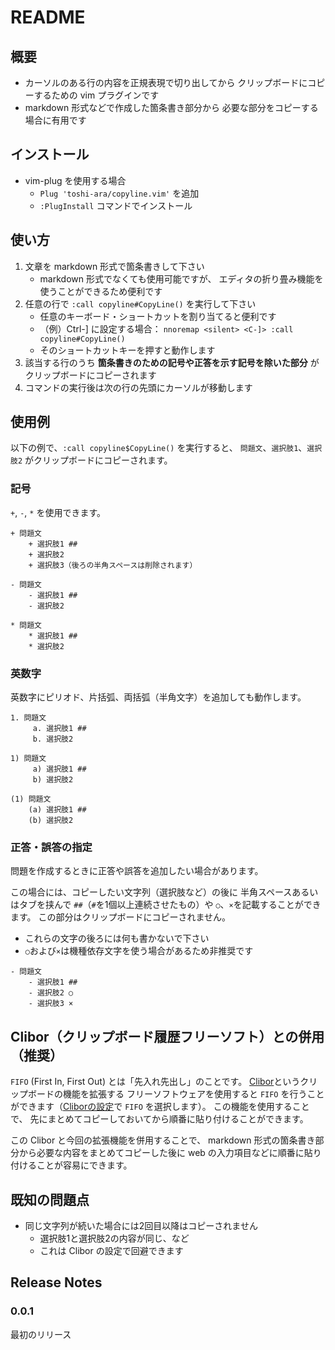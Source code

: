 # README

## 概要

+ カーソルのある行の内容を正規表現で切り出してから
  クリップボードにコピーするための vim プラグインです
+ markdown 形式などで作成した箇条書き部分から
  必要な部分をコピーする場合に有用です

## インストール

+ vim-plug を使用する場合
    + `Plug 'toshi-ara/copyline.vim'` を追加
    + `:PlugInstall` コマンドでインストール

## 使い方

1. 文章を markdown 形式で箇条書きして下さい
    + markdown 形式でなくても使用可能ですが、
      エディタの折り畳み機能を使うことができるため便利です
1. 任意の行で `:call copyline#CopyLine()` を実行して下さい
    + 任意のキーボード・ショートカットを割り当てると便利です
    + （例）Ctrl-] に設定する場合：
      `nnoremap <silent> <C-]> :call copyline#CopyLine()`
    + そのショートカットキーを押すと動作します
1. 該当する行のうち
    **箇条書きのための記号や正答を示す記号を除いた部分**
    がクリップボードにコピーされます
1. コマンドの実行後は次の行の先頭にカーソルが移動します

## 使用例

以下の例で、`:call copyline$CopyLine()` を実行すると、
`問題文`、`選択肢1`、`選択肢2` がクリップボードにコピーされます。

### 記号

`+`, `-`, `*` を使用できます。

```
+ 問題文
    + 選択肢1 ##
    + 選択肢2
    + 選択肢3（後ろの半角スペースは削除されます）    
```

```
- 問題文
    - 選択肢1 ##
    - 選択肢2
```

```
* 問題文
    * 選択肢1 ##
    * 選択肢2
```

### 英数字

英数字にピリオド、片括弧、両括弧（半角文字）を追加しても動作します。

```
1. 問題文
     a. 選択肢1 ##
     b. 選択肢2
```

```
1) 問題文
     a) 選択肢1 ##
     b) 選択肢2
```

```
(1) 問題文
    (a) 選択肢1 ##
    (b) 選択肢2
```

### 正答・誤答の指定

問題を作成するときに正答や誤答を追加したい場合があります。

この場合には、コピーしたい文字列（選択肢など）の後に
半角スペースあるいはタブを挟んで
`##`（`#`を1個以上連続させたもの）や
`○`、`×`を記載することができます。
この部分はクリップボードにコピーされません。

+ これらの文字の後ろには何も書かないで下さい
+ `○`および`×`は機種依存文字を使う場合があるため非推奨です

```
- 問題文
    - 選択肢1 ##
    - 選択肢2 ○
    - 選択肢3 ×
```


## Clibor（クリップボード履歴フリーソフト）との併用（推奨）

`FIFO` (First In, First Out) とは「先入れ先出し」のことです。
[Clibor][clibor_URL]というクリップボードの機能を拡張する
フリーソフトウェアを使用すると
`FIFO` を行うことができます（[Cliborの設定][clibor_FIDO_LIFO]で `FIFO` を選択します）。
この機能を使用することで、
先にまとめてコピーしておいてから順番に貼り付けることができます。

この Clibor と今回の拡張機能を併用することで、
markdown 形式の箇条書き部分から必要な内容をまとめてコピーした後に
web の入力項目などに順番に貼り付けることが容易にできます。

[clibor_URL]:https://chigusa-web.com/
[clibor_FIDO_LIFO]: https://chigusa-web.com/clibor/fifo-lifo/


## 既知の問題点

+ 同じ文字列が続いた場合には2回目以降はコピーされません
    + 選択肢1と選択肢2の内容が同じ、など 
    + これは Clibor の設定で回避できます


## Release Notes

### 0.0.1
最初のリリース
